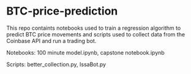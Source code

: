 # BTC-price-prediction
This repo containts notebooks used to train a regression algorithm to predict BTC price movements and scripts used to collect data from the Coinbase API and run a trading bot.  

Notebooks: 100 minute model.ipynb, capstone notebook.ipynb  

Scripts: better_collection.py, IssaBot.py  

